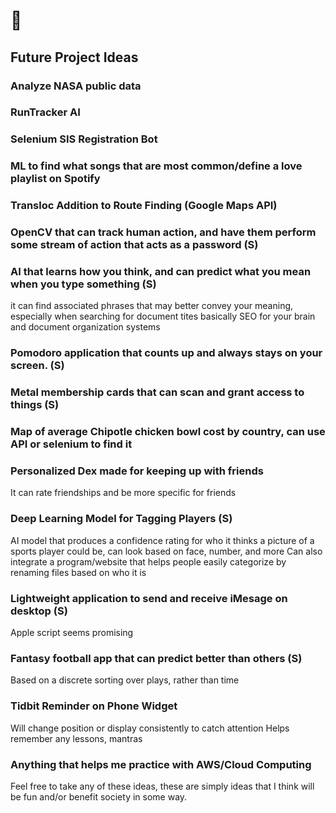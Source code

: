 # 👋

## Future Project Ideas

### Analyze NASA public data

### RunTracker AI

### Selenium SIS Registration Bot

### ML to find what songs that are most common/define a love playlist on Spotify

### Transloc Addition to Route Finding (Google Maps API)

### OpenCV that can track human action, and have them perform some stream of action that acts as a password (S)

### AI that learns how you think, and can predict what you mean when you type something (S)
  it can find associated phrases that may better convey your meaning, especially when searching for document tites
  basically SEO for your brain and document organization systems

### Pomodoro application that counts up and always stays on your screen. (S)

### Metal membership cards that can scan and grant access to things (S)

### Map of average Chipotle chicken bowl cost by country, can use API or selenium to find it

### Personalized Dex made for keeping up with friends
  It can rate friendships and be more specific for friends

### Deep Learning Model for Tagging Players (S)
  AI model that produces a confidence rating for who it thinks a picture of a sports player could be, can look based on face, number, and more
  Can also integrate a program/website that helps people easily categorize by renaming files based on who it is

### Lightweight application to send and receive iMesage on desktop (S)
Apple script seems promising

### Fantasy football app that can predict better than others (S)
Based on a discrete sorting over plays, rather than time

### Tidbit Reminder on Phone Widget
 Will change position or display consistently to catch attention
 Helps remember any lessons, mantras

### Anything that helps me practice with AWS/Cloud Computing

Feel free to take any of these ideas, these are simply ideas that I think will be fun and/or benefit society in some way.

  
